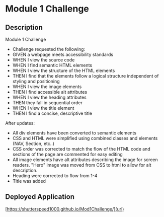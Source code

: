 # Module 1 Challenge

## Description
Module 1 Challenge

* Challenge requested the following:
* GIVEN a webpage meets accessibility standards
* WHEN I view the source code
* WHEN I find semantic HTML elements
* WHEN I view the structure of the HTML elements
* THEN I find that the elements follow a logical structure independent of styling and positioning
* WHEN I view the image elements
* THEN I find accessible alt attributes
* WHEN I view the heading attributes
* THEN they fall in sequential order
* WHEN I view the title element
* THEN I find a concise, descriptive title

After updates:

* All div elements have been converted to semantic elements
* CSS and HTML were simplified using combined classes and elements (NAV, Section, etc..)
* CSS order was corrected to match the flow of the HTML code and sections of the page are commented for easy editing
* All image elements have alt attributes describing the image for screen readers.  "Hero" image was moved from CSS to html to allow for alt description.
* Heading were corrected to flow from 1-4
* Title was added 

## Deployed Application 
[https://shutterspeed1000.github.io/Mod1Challenge/](url)




